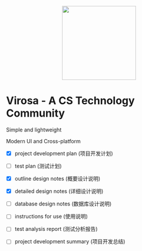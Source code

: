 <p align="center">
  <picture>
    <source media="(prefers-color-scheme: dark)" srcset="https://mypic-1305118058.cos.ap-hongkong.myqcloud.com/img/site_logo_dark_hdpi.ico">
    <img src="https://mypic-1305118058.cos.ap-hongkong.myqcloud.com/img/site_logo_light_hdpi.ico" width="200" />
  </picture>
</p>


# Virosa - A CS Technology Community

Simple and lightweight

Modern UI and Cross-platform

- [x] project development plan (项目开发计划)

- [ ] test plan (测试计划)

- [x] outline design notes (概要设计说明)

- [x] detailed design notes (详细设计说明)

- [ ] database design notes (数据库设计说明)

- [ ] instructions for use (使用说明)

- [ ] test analysis report (测试分析报告)

- [ ] project development summary (项目开发总结)

